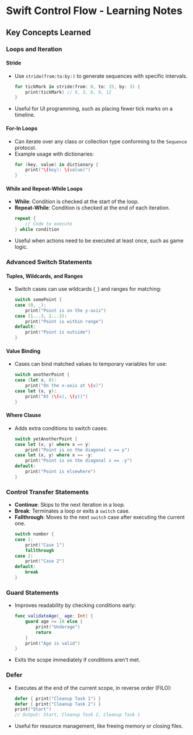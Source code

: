 
# Swift Control Flow - Learning Notes

## Key Concepts Learned

### Loops and Iteration

#### Stride
- Use `stride(from:to:by:)` to generate sequences with specific intervals.
  ```swift
  for tickMark in stride(from: 0, to: 15, by: 3) {
      print(tickMark) // 0, 3, 6, 9, 12
  }
  ```
- Useful for UI programming, such as placing fewer tick marks on a timeline.

#### For-In Loops
- Can iterate over any class or collection type conforming to the `Sequence` protocol.
- Example usage with dictionaries:
  ```swift
  for (key, value) in dictionary {
      print("\(key): \(value)")
  }
  ```

#### While and Repeat-While Loops
- **While**: Condition is checked at the start of the loop.
- **Repeat-While**: Condition is checked at the end of each iteration.
  ```swift
  repeat {
      // Code to execute
  } while condition
  ```
- Useful when actions need to be executed at least once, such as game logic.

### Advanced Switch Statements

#### Tuples, Wildcards, and Ranges
- Switch cases can use wildcards (`_`) and ranges for matching:
  ```swift
  switch somePoint {
  case (0, _):
      print("Point is on the y-axis")
  case (1...3, 1...3):
      print("Point is within range")
  default:
      print("Point is outside")
  }
  ```

#### Value Binding
- Cases can bind matched values to temporary variables for use:
  ```swift
  switch anotherPoint {
  case (let x, 0):
      print("On the x-axis at \(x)")
  case let (x, y):
      print("At (\(x), \(y))")
  }
  ```

#### Where Clause
- Adds extra conditions to switch cases:
  ```swift
  switch yetAnotherPoint {
  case let (x, y) where x == y:
      print("Point is on the diagonal x == y")
  case let (x, y) where x == -y:
      print("Point is on the diagonal x == -y")
  default:
      print("Point is elsewhere")
  }
  ```

### Control Transfer Statements
- **Continue**: Skips to the next iteration in a loop.
- **Break**: Terminates a loop or exits a `switch` case.
- **Fallthrough**: Moves to the next `switch` case after executing the current one.
  ```swift
  switch number {
  case 1:
      print("Case 1")
      fallthrough
  case 2:
      print("Case 2")
  default:
      break
  }
  ```

### Guard Statements
- Improves readability by checking conditions early:
  ```swift
  func validateAge(_ age: Int) {
      guard age >= 18 else {
          print("Underage")
          return
      }
      print("Age is valid")
  }
  ```
- Exits the scope immediately if conditions aren’t met.

### Defer
- Executes at the end of the current scope, in reverse order (FILO):
  ```swift
  defer { print("Cleanup Task 1") }
  defer { print("Cleanup Task 2") }
  print("Start")
  // Output: Start, Cleanup Task 2, Cleanup Task 1
  ```
- Useful for resource management, like freeing memory or closing files.
